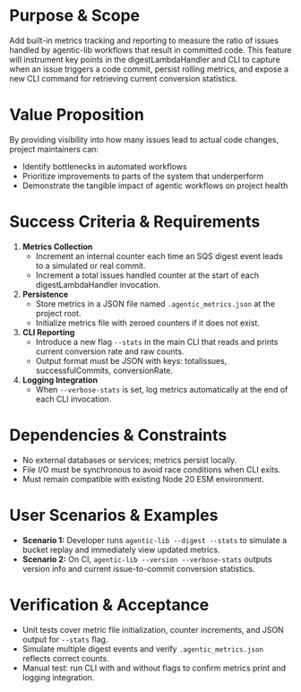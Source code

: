 # Purpose & Scope

Add built-in metrics tracking and reporting to measure the ratio of issues handled by agentic-lib workflows that result in committed code. This feature will instrument key points in the digestLambdaHandler and CLI to capture when an issue triggers a code commit, persist rolling metrics, and expose a new CLI command for retrieving current conversion statistics.

# Value Proposition

By providing visibility into how many issues lead to actual code changes, project maintainers can:

- Identify bottlenecks in automated workflows
- Prioritize improvements to parts of the system that underperform
- Demonstrate the tangible impact of agentic workflows on project health

# Success Criteria & Requirements

1. **Metrics Collection**
   - Increment an internal counter each time an SQS digest event leads to a simulated or real commit.
   - Increment a total issues handled counter at the start of each digestLambdaHandler invocation.
2. **Persistence**
   - Store metrics in a JSON file named `.agentic_metrics.json` at the project root.
   - Initialize metrics file with zeroed counters if it does not exist.
3. **CLI Reporting**
   - Introduce a new flag `--stats` in the main CLI that reads and prints current conversion rate and raw counts.
   - Output format must be JSON with keys: totalIssues, successfulCommits, conversionRate.
4. **Logging Integration**
   - When `--verbose-stats` is set, log metrics automatically at the end of each CLI invocation.

# Dependencies & Constraints

- No external databases or services; metrics persist locally.
- File I/O must be synchronous to avoid race conditions when CLI exits.
- Must remain compatible with existing Node 20 ESM environment.

# User Scenarios & Examples

- **Scenario 1:** Developer runs `agentic-lib --digest --stats` to simulate a bucket replay and immediately view updated metrics.
- **Scenario 2:** On CI, `agentic-lib --version --verbose-stats` outputs version info and current issue-to-commit conversion statistics.

# Verification & Acceptance

- Unit tests cover metric file initialization, counter increments, and JSON output for `--stats` flag.
- Simulate multiple digest events and verify `.agentic_metrics.json` reflects correct counts.
- Manual test: run CLI with and without flags to confirm metrics print and logging integration.
